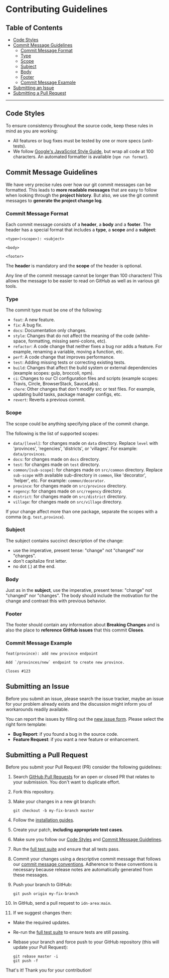 <h1>Contributing Guidelines</h1>

<h2>Table of Contents</h2>

- [Code Styles](#code-styles)
- [Commit Message Guidelines](#commit-message-guidelines)
  - [Commit Message Format](#commit-message-format)
  - [Type](#type)
  - [Scope](#scope)
  - [Subject](#subject)
  - [Body](#body)
  - [Footer](#footer)
  - [Commit Message Example](#commit-message-example)
- [Submitting an Issue](#submitting-an-issue)
- [Submitting a Pull Request](#submitting-a-pull-request)

---

## Code Styles

To ensure consistency throughout the source code, keep these rules in mind as you are working:

- All features or bug fixes must be tested by one or more specs (unit-tests).
- We follow [Google's JavaScript Style Guide](https://google.github.io/styleguide/jsguide.html), but wrap all code at 100 characters. An automated formatter is available (`npm run format`).

## Commit Message Guidelines

We have very precise rules over how our git commit messages can be formatted. This leads to **more readable messages** that are easy to follow when looking through the **project history**. But also, we use the git commit messages to **generate the project change log**.

### Commit Message Format

Each commit message consists of a **header**, a **body** and a **footer**. The header has a special format that includes a **type**, a **scope** and a **subject**:

```
<type>(<scope>): <subject>

<body>

<footer>
```

The **header** is mandatory and the **scope** of the header is optional.

Any line of the commit message cannot be longer than 100 characters! This allows the message to be easier to read on GitHub as well as in various git tools.

### Type

The commit type must be one of the following:

- `feat`: A new feature.
- `fix`: A bug fix.
- `docs`: Documentation only changes.
- `style`: Changes that do not affect the meaning of the code (white-space, formatting, missing semi-colons, etc).
- `refactor`: A code change that neither fixes a bug nor adds a feature. For example, renaming a variable, moving a function, etc.
- `perf`: A code change that improves performance.
- `test`: Adding missing tests or correcting existing tests.
- `build`: Changes that affect the build system or external dependencies (example scopes: gulp, broccoli, npm).
- `ci`: Changes to our CI configuration files and scripts (example scopes: Travis, Circle, BrowserStack, SauceLabs).
- `chore`: Other changes that don't modify src or test files. For example, updating build tasks, package manager configs, etc.
- `revert`: Reverts a previous commit.

### Scope

The scope could be anything specifying place of the commit change.

The following is the list of supported scopes:

- `data/[level]`: for changes made on `data` directory. Replace `level` with 'provinces', 'regencies', 'districts', or 'villages'. For example: `data/provinces`.
- `docs`: for changes made on `docs` directory.
- `test`: for changes made on `test` directory.
- `common/[sub-scope]`: for changes made on `src/common` directory. Replace `sub-scope` with available sub-directory in `common`, like 'decorator', 'helper', etc. For example: `common/decorator`.
- `province`: for changes made on `src/province` directory.
- `regency`: for changes made on `src/regency` directory.
- `district`: for changes made on `src/district` directory.
- `village`: for changes made on `src/village` directory.

If your change affect more than one package, separate the scopes with a comma (e.g. `test,province`).

### Subject

The subject contains succinct description of the change:

- use the imperative, present tense: "change" not "changed" nor "changes".
- don't capitalize first letter.
- no dot (.) at the end.

### Body

Just as in the **subject**, use the imperative, present tense: "change" not "changed" nor "changes". The body should include the motivation for the change and contrast this with previous behavior.

### Footer

The footer should contain any information about **Breaking Changes** and is also the place to **reference GitHub issues** that this commit **Closes**.

### Commit Message Example

```
feat(province): add new province endpoint

Add `/provinces/new` endpoint to create new province.

Closes #123
```

## Submitting an Issue

Before you submit an issue, please search the issue tracker, maybe an issue for your problem already exists and the discussion might inform you of workarounds readily available.

You can report the issues by filling out the [new issue form](https://github.com/fityannugroho/idn-area/issues/new). Please select the right form template:
- **Bug Report**: if you found a bug in the source code.
- **Feature Request**: if you want a new feature or enhancement.

## Submitting a Pull Request

Before you submit your Pull Request (PR) consider the following guidelines:

1. Search [GitHub Pull Requests](https://github.com/fityannugroho/idn-area/pulls) for an open or closed PR that relates to your submission. You don't want to duplicate effort.

1. Fork this repository.

1. Make your changes in a new git branch:

    ```shell
    git checkout -b my-fix-branch master
    ```

1. Follow the [installation guides](docs/installation.md).

1. Create your patch, **including appropriate test cases**.

1. Make sure you follow our [Code Styles](#code-styles) and [Commit Message Guidelines](#commit-message-guidelines).

1. Run the [full test suite](docs/installation.md#run-the-test) and ensure that all tests pass.

1. Commit your changes using a descriptive commit message that follows our [commit message conventions](#commit-message-guidelines). Adherence to these conventions is necessary because release notes are automatically generated from these messages.

1. Push your branch to GitHub:

    ```shell
    git push origin my-fix-branch
    ```

1. In GitHub, send a pull request to `idn-area:main`.

1. If we suggest changes then:

  - Make the required updates.
  - Re-run the [full test suite](docs/installation.md#run-the-test) to ensure tests are still passing.
  - Rebase your branch and force push to your GitHub repository (this will update your Pull Request):

    ```shell
    git rebase master -i
    git push -f
    ```

That's it! Thank you for your contribution!
